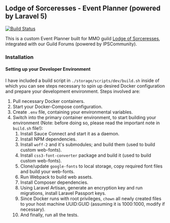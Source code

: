 ## Lodge of Sorceresses - Event Planner (powered by Laravel 5)

[![Build Status](https://travis-ci.org/AudithSoftworks/LodgeOfSorceresses-Event-Planner.svg?branch=master)](https://travis-ci.org/AudithSoftworks/Basis)

This is a custom Event Planner built for MMO guild [Lodge of Sorceresses](https://lodgeofsorceresses.com), integrated with our Guild Forums (powered by IPSCommunity).

### Installation

#### Setting up your Developer Environment

I have included a build script in ```./storage/scripts/dev/build.sh``` inside of which you can see steps necessary to spin up desired Docker configuration and prepare your development environment. Steps involved are:

1. Pull necessary Docker containers.
2. Start your Docker-Compose configuration.
3. Create ```.env``` file, containing your environmental variables.
4. Switch into the primary container environment, to start building your environment (Note: before doing so, please read the important note in ```build.sh``` file!):
    1. Install Sauce Connect and start it as a daemon.
    2. Install NPM dependencies.
    3. Install ```woff-2``` and it's submodules; and build them (used to build custom web-fonts).
    4. Install ```css3-font-converter``` package and build it (used to build custom web-fonts).
    5. Clone/update ```google-fonts``` to local storage, copy required font files and build your web-fonts.
    6. Run Webpack to build web assets.
    7. Install Composer dependencies.
    8. Using Laravel Artisan, generate an encryption key and run migrations, install Laravel Passport keys.
    9. Since Docker runs with root privileges, ```chown``` all newly created files to your host machine UUID:GUID (assuming it is 1000:1000, modify if necessary).
    10. And finally, run all the tests.
